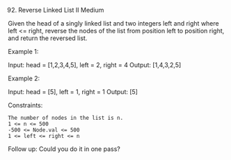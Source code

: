 92. Reverse Linked List II
Medium

Given the head of a singly linked list and two integers left and right where left <= right, reverse the nodes of the list from position left to position right, and return the reversed list.

 

Example 1:

Input: head = [1,2,3,4,5], left = 2, right = 4
Output: [1,4,3,2,5]

Example 2:

Input: head = [5], left = 1, right = 1
Output: [5]

 

Constraints:

    The number of nodes in the list is n.
    1 <= n <= 500
    -500 <= Node.val <= 500
    1 <= left <= right <= n

 
Follow up: Could you do it in one pass?